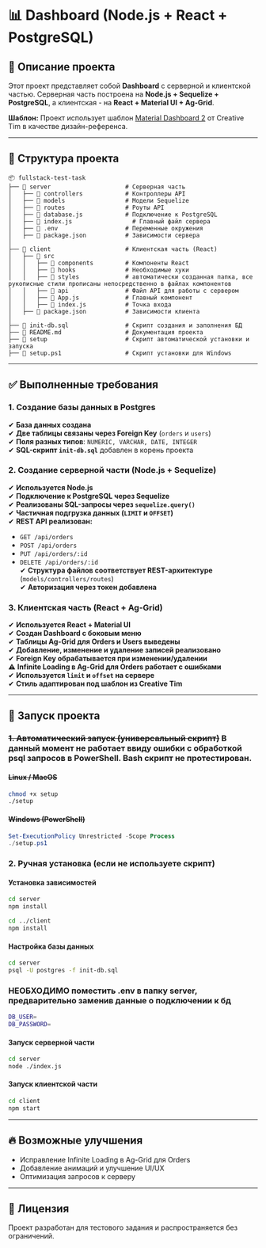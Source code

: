 # 📊 Dashboard (Node.js + React + PostgreSQL)

## 📌 Описание проекта
Этот проект представляет собой **Dashboard** с серверной и клиентской частью. Серверная часть построена на **Node.js + Sequelize + PostgreSQL**, а клиентская - на **React + Material UI + Ag-Grid**.

**Шаблон:** Проект использует шаблон [Material Dashboard 2](https://www.creative-tim.com/product/material-dashboard-react) от Creative Tim в качестве дизайн-референса.

---

## 📁 Структура проекта

```
📦 fullstack-test-task
├── 📂 server                     # Серверная часть
│   ├── 📂 controllers            # Контроллеры API
│   ├── 📂 models                 # Модели Sequelize
│   ├── 📂 routes                 # Роуты API
│   ├── 📜 database.js            # Подключение к PostgreSQL
│   ├── 📜 index.js                 # Главный файл сервера
│   ├── 📜 .env                   # Переменные окружения
│   ├── 📜 package.json           # Зависимости сервера
│
├── 📂 client                     # Клиентская часть (React)
│   ├── 📂 src
│   │   ├── 📂 components         # Компоненты React
│   │   ├── 📂 hooks              # Необходимые хуки
│   │   ├── 📂 styles             # автоматически созданная папка, все рукописные стили прописаны непосредственно в файлах компонентов
│   │   ├── 📂 api                # Файл API для работы с сервером
│   │   ├── 📜 App.js             # Главный компонент
│   │   ├── 📜 index.js           # Точка входа
│   ├── 📜 package.json           # Зависимости клиента
│
├── 📜 init-db.sql                # Скрипт создания и заполнения БД
├── 📜 README.md                  # Документация проекта
├── 📜 setup                      # Скрипт автоматической установки и запуска
├── 📜 setup.ps1                  # Скрипт установки для Windows
```

---

## ✅ Выполненные требования

### **1. Создание базы данных в Postgres**
✔ **База данных создана**  
✔ **Две таблицы связаны через Foreign Key** (`orders` и `users`)  
✔ **Поля разных типов**: `NUMERIC, VARCHAR, DATE, INTEGER`  
✔ **SQL-скрипт `init-db.sql`** добавлен в корень проекта  

### **2. Создание серверной части (Node.js + Sequelize)**
✔ **Используется Node.js**  
✔ **Подключение к PostgreSQL через Sequelize**  
✔ **Реализованы SQL-запросы через `sequelize.query()`**  
✔ **Частичная подгрузка данных (`LIMIT` и `OFFSET`)**  
✔ **REST API реализован:**  
   - `GET /api/orders`
   - `POST /api/orders`
   - `PUT /api/orders/:id`
   - `DELETE /api/orders/:id`  
✔ **Структура файлов соответствует REST-архитектуре** (`models/controllers/routes`)  
✔ **Авторизация через токен добавлена**  

### **3. Клиентская часть (React + Ag-Grid)**
✔ **Используется React + Material UI**  
✔ **Создан Dashboard с боковым меню**  
✔ **Таблицы Ag-Grid для Orders и Users выведены**  
✔ **Добавление, изменение и удаление записей реализовано**  
✔ **Foreign Key обрабатывается при изменении/удалении**  
⚠ **Infinite Loading в Ag-Grid для Orders работает с ошибками**  
✔ **Используется `limit` и `offset` на сервере**  
✔ **Стиль адаптирован под шаблон из Creative Tim**  

---

## 🚀 Запуск проекта

### ~~**1. Автоматический запуск (универсальный скрипт)**~~ В данный момент не работает ввиду ошибки с обработкой psql запросов в PowerShell. Bash скрипт не протестирован.

#### ~~**Linux / MacOS**~~
```sh
chmod +x setup
./setup
```

#### ~~**Windows (PowerShell)**~~
```powershell
Set-ExecutionPolicy Unrestricted -Scope Process
./setup.ps1
```

### **2. Ручная установка (если не используете скрипт)**

#### **Установка зависимостей**
```sh
cd server
npm install

cd ../client
npm install
```

#### **Настройка базы данных**
```sh
cd server
psql -U postgres -f init-db.sql
```

### **НЕОБХОДИМО поместить .env в папку server, предварительно заменив данные о подключении к бд**
```sh
DB_USER=
DB_PASSWORD=
```

#### **Запуск серверной части**
```sh
cd server
node ./index.js
```

#### **Запуск клиентской части**
```sh
cd client
npm start
```

---

## 🔥 Возможные улучшения
- Исправление Infinite Loading в Ag-Grid для Orders
- Добавление анимаций и улучшение UI/UX
- Оптимизация запросов к серверу

---

## 📜 Лицензия
Проект разработан для тестового задания и распространяется без ограничений.

